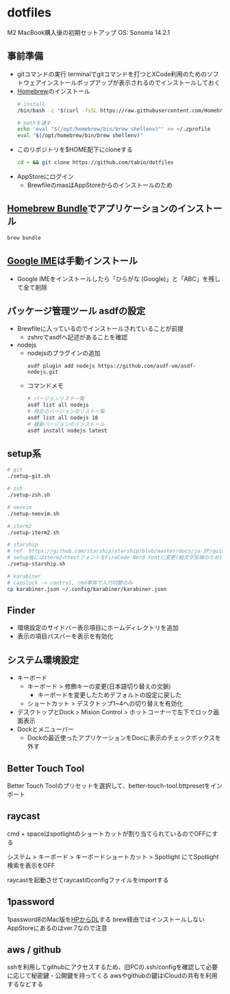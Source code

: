 # dotfiles

M2 MacBook購入後の初期セットアップ
OS: Sonoma 14.2.1

## 事前準備

- gitコマンドの実行
  terminalでgitコマンドを打つとXCode利用のためのソフトウェアインストールポップアップが表示されるのでインストールしておく
- [Homebrew](https://brew.sh/index_ja)のインストール
  ```sh
  # install
  /bin/bash -c "$(curl -fsSL https://raw.githubusercontent.com/Homebrew/install/HEAD/install.sh)"

  # pathを通す
  echo 'eval "$(/opt/homebrew/bin/brew shellenv)"' >> ~/.zprofile
  eval "$(/opt/homebrew/bin/brew shellenv)"
  ```
- このリポジトリを$HOME配下にcloneする
  ```sh
  cd ~ && git clone https://github.com/tabio/dotfiles
  ```
- AppStoreにログイン
  - BrewfileのmasはAppStoreからのインストールのため

## [Homebrew Bundle](https://github.com/Homebrew/homebrew-bundle)でアプリケーションのインストール

```sh
brew bundle
```

## [Google IME](https://www.google.co.jp/ime/)は手動インストール

- Google IMEをインストールしたら「ひらがな (Google)」と「ABC」を残して全て削除

## パッケージ管理ツール asdfの設定

- Brewfileに入っているのでインストールされていることが前提
    - zshrcでasdfへ記述があることを確認
- nodejs
    - nodejsのプラグインの追加
        ```shell
        asdf plugin add nodejs https://github.com/asdf-vm/asdf-nodejs.git
        ```
    - コマンドメモ
        ```sh
        # バージョンリスト一覧
        asdf list all nodejs
        # 特定のバージョンのリスト一覧
        asdf list all nodejs 18
        # 最新バージョンのインストール
        asdf install nodejs latest
        ```

## setup系

```sh
# git
./setup-git.sh

# zsh
./setup-zsh.sh

# neovim
./setup-neovim.sh

# iterm2
./setup-iterm2.sh

# starship
# ref. https://github.com/starship/starship/blob/master/docs/ja-JP/guide/README.md
# setup後にはiterm2のtextフォントをFiraCode Nerd Fontに変更(絵文字反映のため)
./setup-starship.sh

# karabiner
# capslock -> control, cmd単体で入力切替のみ
cp karabiner.json ~/.config/karabiner/karabiner.json
```

## Finder

- 環境設定のサイドバー表示項目にホームディレクトリを追加
- 表示の項目パスバーを表示を有効化


## システム環境設定

- キーボード
  - キーボード > 修飾キーの変更(日本語切り替えの文脈)
    - キーボードを変更したためデフォルトの設定に戻した
  - ショートカット > デスクトップ1~4への切り替えを有効化
- デスクトップとDock > Mision Control > ホットコーナーで左下でロック画面表示
- Dockとメニューバー
  - Dockの最近使ったアプリケーションをDocに表示のチェックボックスを外す

## Better Touch Tool

Better Touch Toolのプリセットを選択して、better-touch-tool.bttpresetをインポート

## raycast

cmd + spaceはspotlightのショートカットが割り当てられているのでOFFにする

システム > キーボード > キーボードショートカット > Spotlight にてSpotlight検索を表示をOFF

raycastを起動させてraycastのconfigファイルをimportする

## 1password

1password8のMac版を[HPからDL](https://1password.com/jp/product/mac/)する
brew経由ではインストールしない
AppStoreにあるのはver.7なので注意

## aws / github

sshを利用してgithubにアクセスするため、旧PCの.ssh/configを確認して必要に応じて秘密鍵・公開鍵を持ってくる
awsやgithubの鍵はiCloudの共有を利用するなどする

